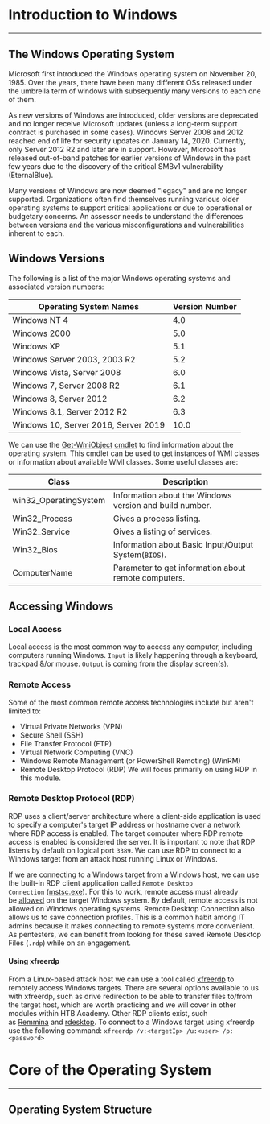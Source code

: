# Introduction to Windows
---
## The Windows Operating System
Microsoft first introduced the Windows operating system on November 20, 1985. Over the years, there have been many different OSs released under the umbrella term of windows with subsequently many versions to each one of them. 

As new versions of Windows are introduced, older versions are deprecated and no longer receive Microsoft updates (unless a long-term support contract is purchased in some cases). Windows Server 2008 and 2012 reached end of life for security updates on January 14, 2020. Currently, only Server 2012 R2 and later are in support. However, Microsoft has released out-of-band patches for earlier versions of Windows in the past few years due to the discovery of the critical SMBv1 vulnerability (EternalBlue).

Many versions of Windows are now deemed "legacy" and are no longer supported. Organizations often find themselves running various older operating systems to support critical applications or due to operational or budgetary concerns. An assessor needs to understand the differences between versions and the various misconfigurations and vulnerabilities inherent to each.
## Windows Versions
The following is a list of the major Windows operating systems and associated version numbers:

|Operating System Names|Version Number|
|---|---|
|Windows NT 4|4.0|
|Windows 2000|5.0|
|Windows XP|5.1|
|Windows Server 2003, 2003 R2|5.2|
|Windows Vista, Server 2008|6.0|
|Windows 7, Server 2008 R2|6.1|
|Windows 8, Server 2012|6.2|
|Windows 8.1, Server 2012 R2|6.3|
|Windows 10, Server 2016, Server 2019|10.0|

We can use the [Get-WmiObject](https://docs.microsoft.com/en-us/powershell/module/microsoft.powershell.management/get-wmiobject?view=powershell-5.1) [cmdlet](https://docs.microsoft.com/en-us/powershell/scripting/developer/cmdlet/cmdlet-overview?view=powershell-7) to find information about the operating system. This cmdlet can be used to get instances of WMI classes or information about available WMI classes. Some useful classes are:

| Class                 | Description                                             |
| --------------------- | ------------------------------------------------------- |
| win32_OperatingSystem | Information about the Windows version and build number. |
| Win32_Process         | Gives a process listing.                                |
| Win32_Service         | Gives a listing of services.                            |
| Win32_Bios            | Information about Basic Input/Output System(`BIOS`).    |
| ComputerName          | Parameter to get information about remote computers.    |
## Accessing Windows
### Local Access
Local access is the most common way to access any computer, including computers running Windows. `Input` is likely happening through a keyboard, trackpad &/or mouse. `Output` is coming from the display screen(s).
### Remote Access
Some of the most common remote access technologies include but aren't limited to:
- Virtual Private Networks (VPN)
- Secure Shell (SSH)
- File Transfer Protocol (FTP)
- Virtual Network Computing (VNC)
- Windows Remote Management (or PowerShell Remoting) (WinRM)
- Remote Desktop Protocol (RDP)
We will focus primarily on using RDP in this module.
### Remote Desktop Protocol (RDP)
RDP uses a client/server architecture where a client-side application is used to specify a computer's target IP address or hostname over a network where RDP access is enabled. The target computer where RDP remote access is enabled is considered the server. It is important to note that RDP listens by default on logical port `3389`. We can use RDP to connect to a Windows target from an attack host running Linux or Windows. 

If we are connecting to a Windows target from a Windows host, we can use the built-in RDP client application called `Remote Desktop Connection` ([mstsc.exe](https://docs.microsoft.com/en-us/windows-server/administration/windows-commands/mstsc)). For this to work, remote access must already be [allowed](https://docs.microsoft.com/en-us/windows-server/remote/remote-desktop-services/clients/remote-desktop-allow-access) on the target Windows system. By default, remote access is not allowed on Windows operating systems. Remote Desktop Connection also allows us to save connection profiles. This is a common habit among IT admins because it makes connecting to remote systems more convenient. As pentesters, we can benefit from looking for these saved Remote Desktop Files (`.rdp`) while on an engagement.
#### Using xfreerdp
From a Linux-based attack host we can use a tool called [xfreerdp](https://linux.die.net/man/1/xfreerdp) to remotely access Windows targets. There are several options available to us with xfreerdp, such as drive redirection to be able to transfer files to/from the target host, which are worth practicing and we will cover in other modules within HTB Academy. Other RDP clients exist, such as [Remmina](https://remmina.org/) and [rdesktop](http://www.rdesktop.org/). To connect to a Windows target using xfreerdp use the following command:
`xfreerdp /v:<targetIp> /u:<user> /p:<password>`
# Core of the Operating System
---
## Operating System Structure

